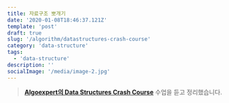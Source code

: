 ```yaml
---
title: 자료구조 뽀개기
date: '2020-01-08T18:46:37.121Z'
template: 'post'
draft: true
slug: '/algorithm/datastructures-crash-course'
category: 'data-structure'
tags:
  - 'data-structure'
description: ''
socialImage: '/media/image-2.jpg'
---
```


> **[Algoexpert의 Data Structures Crash Course](https://www.algoexpert.io)** 수업을 듣고 정리했습니다.
